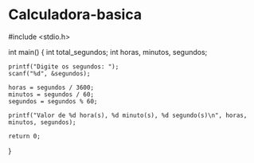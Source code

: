 # Calculadora-basica
#include <stdio.h>

int main() {
    int total_segundos; 
    int horas, minutos, segundos;

    printf("Digite os segundos: ");
    scanf("%d", &segundos);

    horas = segundos / 3600;
    minutos = segundos / 60;
    segundos = segundos % 60;

    printf("Valor de %d hora(s), %d minuto(s), %d segundo(s)\n", horas, minutos, segundos);

    return 0;
}
